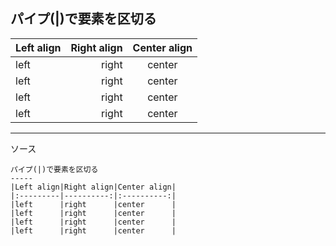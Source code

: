パイプ(|)で要素を区切る
-----
|Left align|Right align|Center align|
|:---------|----------:|:----------:|
|left      |right      |center      |
|left      |right      |center      |
|left      |right      |center      |
|left      |right      |center      |

*****

ソース

    パイプ(|)で要素を区切る
    -----
    |Left align|Right align|Center align|
    |:---------|----------:|:----------:|
    |left      |right      |center      |
    |left      |right      |center      |
    |left      |right      |center      |
    |left      |right      |center      |
